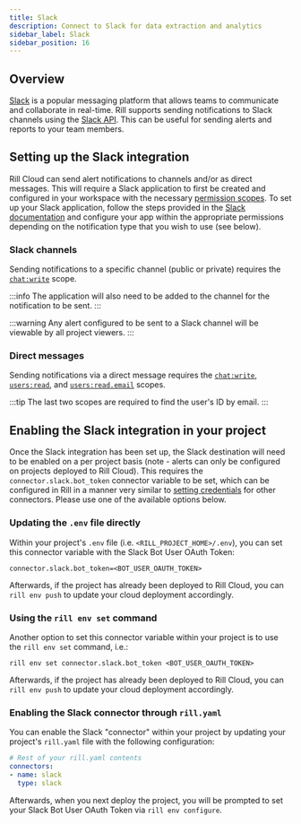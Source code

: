```yaml
---
title: Slack
description: Connect to Slack for data extraction and analytics
sidebar_label: Slack
sidebar_position: 16
---
```


<!-- WARNING: There are links to this page in source code. If you move it, find and replace the links and consider adding a redirect in docusaurus.config.js. -->

## Overview

[Slack](https://slack.com/) is a popular messaging platform that allows teams to communicate and collaborate in real-time. 
Rill supports sending notifications to Slack channels using the [Slack API](https://api.slack.com/). 
This can be useful for sending alerts and reports to your team members. 

## Setting up the Slack integration

Rill Cloud can send alert notifications to channels and/or as direct messages. This will require a Slack application to first be created and configured in your workspace with the necessary [permission scopes](https://api.slack.com/scopes). To set up your Slack application, follow the steps provided in the [Slack documentation](https://api.slack.com/start/quickstart) and configure your app within the appropriate permissions depending on the notification type that you wish to use (see below).


### Slack channels

Sending notifications to a specific channel (public or private) requires the [`chat:write`](https://api.slack.com/scopes/chat:write) scope.

:::info
The application will also need to be added to the channel for the notification to be sent.
:::

:::warning
Any alert configured to be sent to a Slack channel will be viewable by all project viewers. 
:::

### Direct messages

Sending notifications via a direct message requires the [`chat:write`](https://api.slack.com/scopes/chat:write), [`users:read`](https://api.slack.com/scopes/users:read), and [`users:read.email`](https://api.slack.com/scopes/users:read.email) scopes. 

:::tip
The last two scopes are required to find the user's ID by email.
:::

## Enabling the Slack integration in your project

Once the Slack integration has been set up, the Slack destination will need to be enabled on a per project basis (note - alerts can only be configured on projects deployed to Rill Cloud). This requires the `connector.slack.bot_token` connector variable to be set, which can be configured in Rill in a manner very similar to [setting credentials](/deploy/deploy-credentials#configure-environmental-variables-and-credentials-for-rill-cloud) for other connectors. Please use one of the available options below.

### Updating the `.env` file directly

Within your project's `.env` file (i.e. `<RILL_PROJECT_HOME>/.env`), you can set this connector variable with the Slack Bot User OAuth Token:

```shell
connector.slack.bot_token=<BOT_USER_OAUTH_TOKEN>
```


Afterwards, if the project has already been deployed to Rill Cloud, you can `rill env push` to update your cloud deployment accordingly.

### Using the `rill env set` command

Another option to set this connector variable within your project is to use the `rill env set` command, i.e.:

```shell
rill env set connector.slack.bot_token <BOT_USER_OAUTH_TOKEN>
```

Afterwards, if the project has already been deployed to Rill Cloud, you can `rill env push` to update your cloud deployment accordingly.

### Enabling the Slack connector through `rill.yaml`

You can enable the Slack "connector" within your project by updating your project's `rill.yaml` file with the following configuration:

```yaml
# Rest of your rill.yaml contents
connectors:
- name: slack
  type: slack
```

Afterwards, when you next deploy the project, you will be prompted to set your Slack Bot User OAuth Token via `rill env configure`.

